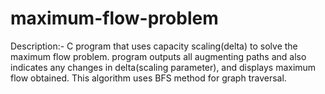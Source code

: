 # maximum-flow-problem

Description:- C program that uses capacity scaling(delta) to solve the maximum flow problem. program outputs all augmenting
paths and also indicates any changes in delta(scaling parameter), and displays maximum flow obtained. This algorithm uses BFS method for graph traversal.
